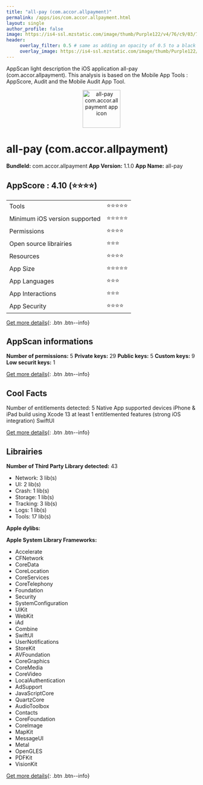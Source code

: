 ```yaml
---
title: "all-pay (com.accor.allpayment)"
permalink: /apps/ios/com.accor.allpayment.html
layout: single
author_profile: false
image: https://is4-ssl.mzstatic.com/image/thumb/Purple122/v4/76/c9/03/76c9031b-1af7-a56d-17fe-bd352baa716f/AppIcon-com.accor.allpayment-0-0-1x_U007emarketing-0-7-0-85-220.png/512x512bb.jpg
header: 
     overlay_filter: 0.5 # same as adding an opacity of 0.5 to a black background
     overlay_image: https://is4-ssl.mzstatic.com/image/thumb/Purple122/v4/76/c9/03/76c9031b-1af7-a56d-17fe-bd352baa716f/AppIcon-com.accor.allpayment-0-0-1x_U007emarketing-0-7-0-85-220.png/512x512bb.jpg
---
```

AppScan light description the iOS application all-pay (com.accor.allpayment). This analysis is based on the Mobile App Tools : AppScore, Audit and the Mobile Audit App Tool.

  
  
<div style="text-align: center;"><img src="https://is4-ssl.mzstatic.com/image/thumb/Purple122/v4/76/c9/03/76c9031b-1af7-a56d-17fe-bd352baa716f/AppIcon-com.accor.allpayment-0-0-1x_U007emarketing-0-7-0-85-220.png/512x512bb.jpg" width="100" height="100" alt="all-pay com.accor.allpayment app icon"></div>  
  
# all-pay (com.accor.allpayment)

**BundleId:** com.accor.allpayment
**App Version:** 1.1.0
**App Name:** all-pay


## AppScore : 4.10 (⭐️⭐️⭐️⭐️) 

<table>
<tr><td> Tools </td><td> ⭐️⭐️⭐️⭐️⭐️ </td></tr>
<tr><td> Minimum iOS version supported </td><td> ⭐️⭐️⭐️⭐️⭐️ </td></tr>
<tr><td> Permissions </td><td> ⭐️⭐️⭐️⭐️ </td></tr>
<tr><td> Open source librairies </td><td> ⭐️⭐️⭐️ </td></tr>
<tr><td> Resources </td><td> ⭐️⭐️⭐️⭐️ </td></tr>
<tr><td> App Size </td><td> ⭐️⭐️⭐️⭐️⭐️ </td></tr>
<tr><td> App Languages </td><td> ⭐️⭐️⭐️ </td></tr>
<tr><td> App Interactions </td><td> ⭐️⭐️⭐️ </td></tr>
<tr><td> App Security </td><td> ⭐️⭐️⭐️⭐️ </td></tr>
</table>

[Get more details](/pricing.html){: .btn .btn--info}  
  
## AppScan informations 

**Number of permissions:** 5
**Private keys:** 29
**Public keys:** 5
**Custom keys:** 9
**Low securit keys:** 1
  
[Get more details](/pricing.html){: .btn .btn--info}

## Cool Facts

Number of entitlements detected: 5
Native App
supported devices iPhone & iPad
build using Xcode 13
at least 1 entitlemented features (strong iOS integration)
SwiftUI
  
[Get more details](/pricing.html){: .btn .btn--info}

## Librairies 
**Number of Third Party Library detected:** 43
- Network: 3 lib(s)
- UI: 2 lib(s)
- Crash: 1 lib(s)
- Storage: 1 lib(s)
- Tracking: 3 lib(s)
- Logs: 1 lib(s)
- Tools: 17 lib(s)

**Apple dylibs:**


**Apple System Library Frameworks:**
- Accelerate
- CFNetwork
- CoreData
- CoreLocation
- CoreServices
- CoreTelephony
- Foundation
- Security
- SystemConfiguration
- UIKit
- WebKit
- iAd
- Combine
- SwiftUI
- UserNotifications
- StoreKit
- AVFoundation
- CoreGraphics
- CoreMedia
- CoreVideo
- LocalAuthentication
- AdSupport
- JavaScriptCore
- QuartzCore
- AudioToolbox
- Contacts
- CoreFoundation
- CoreImage
- MapKit
- MessageUI
- Metal
- OpenGLES
- PDFKit
- VisionKit


  
[Get more details](/pricing.html){: .btn .btn--info}

